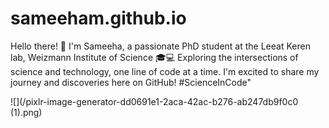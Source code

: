 # sameeham.github.io

Hello there! 👋 I'm Sameeha, a passionate PhD student at the Leeat Keren lab, Weizmann Institute of Science 🎓💻 Exploring the intersections of science and technology, one line of code at a time. I'm excited to share my journey and discoveries here on GitHub! #ScienceInCode"

![](/pixlr-image-generator-dd0691e1-2aca-42ac-b276-ab247db9f0c0 (1).png)


